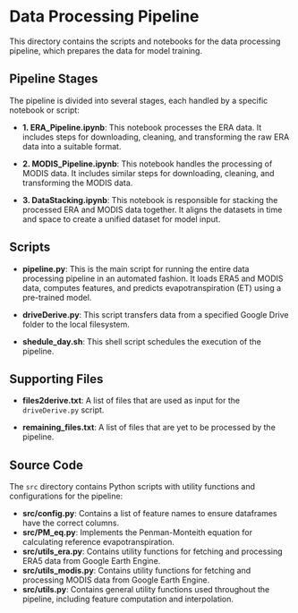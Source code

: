 # Data Processing Pipeline

This directory contains the scripts and notebooks for the data processing pipeline, which prepares the data for model training.

## Pipeline Stages

The pipeline is divided into several stages, each handled by a specific notebook or script:

- **1. ERA_Pipeline.ipynb**: This notebook processes the ERA data. It includes steps for downloading, cleaning, and transforming the raw ERA data into a suitable format.

- **2. MODIS_Pipeline.ipynb**: This notebook handles the processing of MODIS data. It includes similar steps for downloading, cleaning, and transforming the MODIS data.

- **3. DataStacking.ipynb**: This notebook is responsible for stacking the processed ERA and MODIS data together. It aligns the datasets in time and space to create a unified dataset for model input.

## Scripts

- **pipeline.py**: This is the main script for running the entire data processing pipeline in an automated fashion. It loads ERA5 and MODIS data, computes features, and predicts evapotranspiration (ET) using a pre-trained model.

- **driveDerive.py**: This script transfers data from a specified Google Drive folder to the local filesystem.

- **shedule_day.sh**: This shell script schedules the execution of the pipeline.

## Supporting Files

- **files2derive.txt**: A list of files that are used as input for the `driveDerive.py` script.

- **remaining_files.txt**: A list of files that are yet to be processed by the pipeline.

## Source Code

The `src` directory contains Python scripts with utility functions and configurations for the pipeline:

- **src/config.py**: Contains a list of feature names to ensure dataframes have the correct columns.
- **src/PM_eq.py**: Implements the Penman-Monteith equation for calculating reference evapotranspiration.
- **src/utils_era.py**: Contains utility functions for fetching and processing ERA5 data from Google Earth Engine.
- **src/utils_modis.py**: Contains utility functions for fetching and processing MODIS data from Google Earth Engine.
- **src/utils.py**: Contains general utility functions used throughout the pipeline, including feature computation and interpolation.